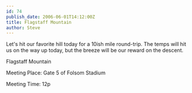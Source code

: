 ```yaml
---
id: 74
publish_date: 2006-06-01T14:12:00Z
title: Flagstaff Mountain
author: Steve
---
```

Let's hit our favorite hill today for a 10ish mile round-trip. The temps will hit us on the way up today, but the breeze will be our reward on the descent.

Flagstaff Mountain

Meeting Place: Gate 5 of Folsom Stadium

Meeting Time: 12p